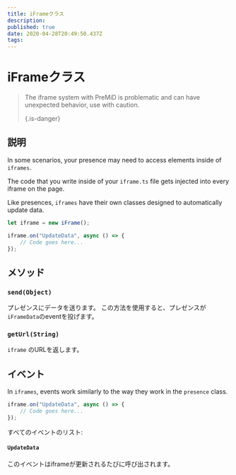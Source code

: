 ```yaml
---
title: iFrameクラス
description:
published: true
date: 2020-04-28T20:49:50.437Z
tags:
---
```


# iFrameクラス
> The iframe system with PreMiD is problematic and can have unexpected behavior, use with caution. 
> 
> {.is-danger}

## 説明

In some scenarios, your presence may need to access elements inside of `iframes`.

The code that you write inside of your `iframe.ts` file gets injected into every iframe on the page.

Like presences, `iframes` have their own classes designed to automatically update data.

```typescript
let iframe = new iFrame();

iframe.on("UpdateData", async () => {
    // Code goes here...
});
```

## メソッド

### `send(Object)`
プレゼンスにデータを送ります。 この方法を使用すると、プレゼンスが`iFrameData`のeventを投げます。

### `getUrl(String)`
`iframe` のURLを返します。

## イベント
In `iframes`, events work similarly to the way they work in the `presence` class.

```typescript
iframe.on("UpdateData", async () => {
    // Code goes here...
});
```

すべてのイベントのリスト:

#### `UpdateData`

このイベントはiframeが更新されるたびに呼び出されます。